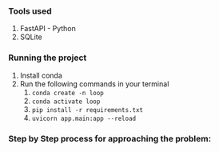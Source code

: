 ### Tools used

1. FastAPI - Python
2. SQLite

### Running the project

1. Install conda
2. Run the following commands in your terminal
   1. `conda create -n loop`
   2. `conda activate loop`
   3. `pip install -r requirements.txt`
   4. `uvicorn app.main:app --reload`

### Step by Step process for approaching the problem:
